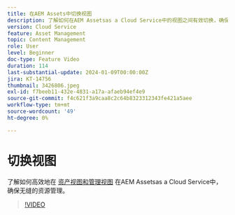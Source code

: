 ```yaml
---
title: 在AEM Assets中切换视图
description: 了解如何在AEM Assetsas a Cloud Service中的视图之间有效切换，确保无缝的资源管理。
version: Cloud Service
feature: Asset Management
topic: Content Management
role: User
level: Beginner
doc-type: Feature Video
duration: 114
last-substantial-update: 2024-01-09T00:00:00Z
jira: KT-14756
thumbnail: 3426806.jpeg
exl-id: f7beeb11-432e-4831-a17a-afaeb94ef4e9
source-git-commit: f4c621f3a9caa8c2c64b8323312343fe421a5aee
workflow-type: tm+mt
source-wordcount: '49'
ht-degree: 0%

---
```


# 切换视图

了解如何高效地在 [资产视图和管理视图](https://experienceleague.adobe.com/docs/experience-manager-cloud-service/content/assets/overview.html#persona-based-experiences) 在AEM Assetsas a Cloud Service中，确保无缝的资源管理。

>[!VIDEO](https://video.tv.adobe.com/v/3426806/?learn=on)
